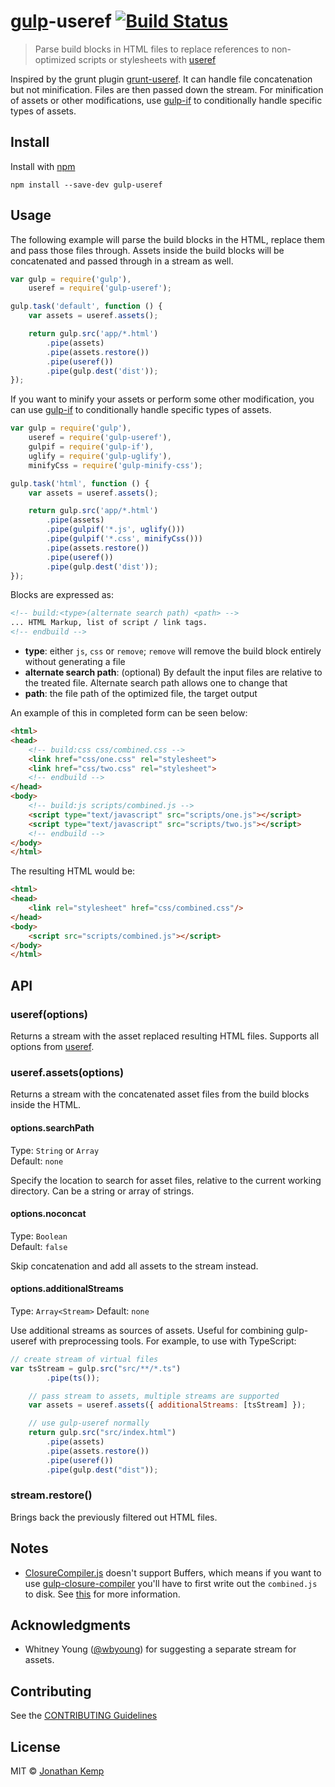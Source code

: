# [gulp](https://github.com/gulpjs/gulp)-useref [![Build Status](https://travis-ci.org/jonkemp/gulp-useref.svg?branch=master)](https://travis-ci.org/jonkemp/gulp-useref)

> Parse build blocks in HTML files to replace references to non-optimized scripts or stylesheets with [useref](https://github.com/digisfera/useref)

Inspired by the grunt plugin [grunt-useref](https://github.com/pajtai/grunt-useref). It can handle file concatenation but not minification. Files are then passed down the stream. For minification of assets or other modifications, use [gulp-if](https://github.com/robrich/gulp-if) to conditionally handle specific types of assets.


## Install

Install with [npm](https://npmjs.org/package/gulp-useref)

```
npm install --save-dev gulp-useref
```


## Usage

The following example will parse the build blocks in the HTML, replace them and pass those files through. Assets inside the build blocks will be concatenated and passed through in a stream as well.

```js
var gulp = require('gulp'),
    useref = require('gulp-useref');

gulp.task('default', function () {
    var assets = useref.assets();

    return gulp.src('app/*.html')
        .pipe(assets)
        .pipe(assets.restore())
        .pipe(useref())
        .pipe(gulp.dest('dist'));
});
```

If you want to minify your assets or perform some other modification, you can use [gulp-if](https://github.com/robrich/gulp-if) to conditionally handle specific types of assets.

```js
var gulp = require('gulp'),
    useref = require('gulp-useref'),
    gulpif = require('gulp-if'),
    uglify = require('gulp-uglify'),
    minifyCss = require('gulp-minify-css');

gulp.task('html', function () {
    var assets = useref.assets();

    return gulp.src('app/*.html')
        .pipe(assets)
        .pipe(gulpif('*.js', uglify()))
        .pipe(gulpif('*.css', minifyCss()))
        .pipe(assets.restore())
        .pipe(useref())
        .pipe(gulp.dest('dist'));
});
```

Blocks are expressed as:

```html
<!-- build:<type>(alternate search path) <path> -->
... HTML Markup, list of script / link tags.
<!-- endbuild -->
```

- **type**: either `js`, `css` or `remove`; `remove` will remove the build block entirely without generating a file
- **alternate search path**: (optional) By default the input files are relative to the treated file. Alternate search path allows one to change that
- **path**: the file path of the optimized file, the target output

An example of this in completed form can be seen below:

```html
<html>
<head>
    <!-- build:css css/combined.css -->
    <link href="css/one.css" rel="stylesheet">
    <link href="css/two.css" rel="stylesheet">
    <!-- endbuild -->
</head>
<body>
    <!-- build:js scripts/combined.js -->
    <script type="text/javascript" src="scripts/one.js"></script>
    <script type="text/javascript" src="scripts/two.js"></script>
    <!-- endbuild -->
</body>
</html>
```

The resulting HTML would be:

```html
<html>
<head>
    <link rel="stylesheet" href="css/combined.css"/>
</head>
<body>
    <script src="scripts/combined.js"></script>
</body>
</html>
```


## API

### useref(options)

Returns a stream with the asset replaced resulting HTML files. Supports all options from [useref](https://github.com/digisfera/useref).

### useref.assets(options)

Returns a stream with the concatenated asset files from the build blocks inside the HTML.

#### options.searchPath

Type: `String` or `Array`  
Default: `none`  

Specify the location to search for asset files, relative to the current working directory. Can be a string or array of strings.

#### options.noconcat

Type: `Boolean`  
Default: `false`  

Skip concatenation and add all assets to the stream instead.

#### options.additionalStreams

Type: `Array<Stream>`
Default: `none`

Use additional streams as sources of assets. Useful for combining gulp-useref with preprocessing tools. For example, to use with TypeScript:

```javascript
// create stream of virtual files
var tsStream = gulp.src("src/**/*.ts")
        .pipe(ts());

    // pass stream to assets, multiple streams are supported
    var assets = useref.assets({ additionalStreams: [tsStream] });

    // use gulp-useref normally
    return gulp.src("src/index.html")
        .pipe(assets)
        .pipe(assets.restore())
        .pipe(useref())
        .pipe(gulp.dest("dist"));
```

### stream.restore()

Brings back the previously filtered out HTML files.


## Notes

* [ClosureCompiler.js](https://github.com/dcodeIO/ClosureCompiler.js) doesn't support Buffers, which means if you want to use [gulp-closure-compiler](https://github.com/sindresorhus/gulp-closure-compiler) you'll have to first write out the `combined.js` to disk. See [this](https://github.com/dcodeIO/ClosureCompiler.js/issues/11) for more information.


## Acknowledgments

* Whitney Young ([@wbyoung](https://github.com/wbyoung)) for suggesting a separate stream for assets.


## Contributing

See the [CONTRIBUTING Guidelines](https://github.com/jonkemp/gulp-useref/blob/master/CONTRIBUTING.md)


## License

MIT © [Jonathan Kemp](http://jonkemp.com)
